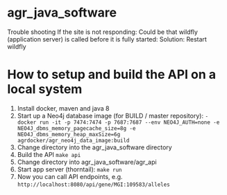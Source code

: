# agr_java_software


Trouble shooting
If the site is not responding:
Could be that wildfly (application server) is called before it is fully started: Solution: Restart wildfly

# How to setup and build the API on a local system

1. Install docker, maven and java 8
2. Start up a Neo4j database image (for BUILD / master repository): 
  `-docker run -it -p 7474:7474 -p 7687:7687 --env NEO4J_AUTH=none -e NEO4J_dbms_memory_pagecache_size=8g -e     NEO4J_dbms_memory_heap_maxSize=6g agrdocker/agr_neo4j_data_image:build`
3. Change directory into the agr_java_software directory
4. Build the API `make api`
5. Change directory into agr_java_software/agr_api
6. Start app server (thorntail): `make run`
7. Now you can call API endpoints, e.g. `http://localhost:8080/api/gene/MGI:109583/alleles`
